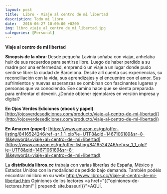 ```yaml
---
layout: post
title:  Libro - Viaje al centro de mi libertad
description: Todo mi libro
date:   2016-06-27 10:00:00 +0200
img: libro_viaje_al_centro_de_mi_libertad.jpg
categories: [Personal]
---
```


**Viaje al centro de mi libertad**

**Sinopsis de la obra:** Desde pequeña Lavinia soñaba con viajar, anhelaba huir de sus recuerdos para sentirse libre. Luego de haber perdido a su madre por una enfermedad, emprendió un viaje a un lugar donde pudo sentirse libre: la ciudad de Barcelona. Desde allí cuenta sus experiencias, su reconciliación con la vida, sus aprendizajes y el encuentro con el amor. Sus sufrimientos y nuevas esperanzas se combinan con fascinantes lugares y personas que va conociendo. Ese camino hace que se sienta preparada para enfrentar el devenir. ¿Donde obtener ejemplares en versión impresa y digital?

**En Ojos Verdes Ediciones (ebook y papel)**: [http://ojosverdesediciones.com/producto/viaje-al-centro-de-mi-libertad/](http://ojosverdesediciones.com/producto/viaje-al-centro-de-mi-libertad/)

**En Amazon (papel):** [https://www.amazon.es/gp/offer-listing/8416524246/ref=sr_1_1_olp?ie=UTF8&qid=1467106189&sr=8-1&keywords=viaje+al+centro+de+mi+libertad](https://www.amazon.es/gp/offer-listing/8416524246/ref=sr_1_1_olp?ie=UTF8&qid=1467106189&sr=8-1&keywords=viaje+al+centro+de+mi+libertad)

La **distribuida libros.cc** trabaja con varias librerías de España, México y Estados Unidos con la modalidad de pedido bajo demanda. También podéis encontrar mi libro en su web: http://www.libros.cc/Viaje-al-centro-de-mi-libertad.htm Opiniones de los lectores <a href="{{"opiniones-de-lectores.html" | prepend: site.baseurl}}">AQUÍ</a>.
